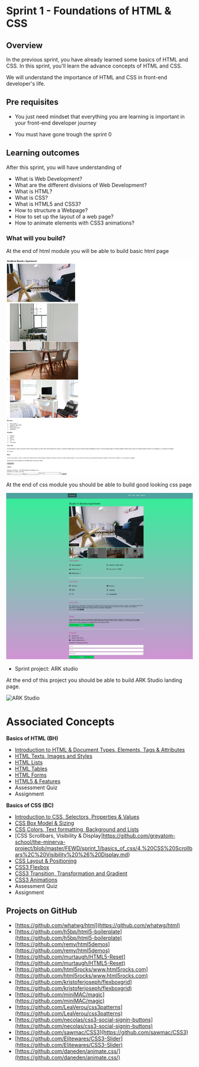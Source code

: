 # Sprint 1 - Foundations of HTML & CSS



## Overview

In the previous sprint, you have already learned some basics of HTML and CSS. In this sprint, you'll learn the advance concepts of HTML and CSS. 

We will understand the importance of HTML and CSS in front-end developer's life.


## Pre requisites

- You just need mindset that everything you are learning is important in your front-end developer journey

- You must have gone trough the sprint 0


## Learning outcomes

After this sprint, you will have understanding of 

- What is Web Development?
- What are the different divisions of Web Development?
- What is HTML?
- What is CSS?
- What is HTML5 and CSS3?
- How to structure a Webpage?
- How to set up the layout of a web page?
- How to animate elements with CSS3 animations?



### What will you build?

At the end of html module you will be able to build basic html page

![airbnb html](basics_of_html/images/wrap_up.png)


At the end of css module you should be able to build good looking css page

![airbnb project](basics_of_css/images/final.png)

- Sprint project: ARK studio

At the end of this project you should be able to build ARK Studio landing page.

![ARK Studio](ark_studio/template.png)

# Associated Concepts

**Basics of HTML (BH)**

- [Introduction to HTML & Document Types, Elements, Tags & Attributes](basics_of_html/1.Intro%20to%20HTML.md)
- [HTML Texts, Images and Styles](https://github.com/greyatom-school/the-minerva-project/blob/master/sprint_1/basics_of_html/2.%20HTML%20Texts%2C%20Images%20and%20Styles.md)
- [HTML Lists](https://github.com/greyatom-school/the-minerva-project/blob/master/sprint_1/basics_of_html/3.HTML%20Lists.md)
- [HTML Tables](https://github.com/greyatom-school/the-minerva-project/blob/master/sprint_1/basics_of_html/4.%20HTML%20Tables.md)
- [HTML Forms](https://github.com/greyatom-school/the-minerva-project/blob/master/FEWD/sprint_1/basics_of_html/5.%20HTML%20Forms.md)
- [HTML5 & Features](https://github.com/greyatom-school/the-minerva-project/blob/master/FEWD/sprint_1/basics_of_html/6.%20HTML5%20%26%20Features.md)
- Assessment Quiz
- Assignment

**Basics of CSS (BC)**

- [Introduction to CSS, Selectors, Properties & Values](https://github.com/greyatom-school/the-minerva-project/blob/master/FEWD/sprint_1/basics_of_css/1.%20Intro%20to%20CSS.md)
- [CSS Box Model & Sizing](https://github.com/greyatom-school/the-minerva-project/blob/master/FEWD/sprint_1/basics_of_css/2.%20CSS%20Box%20Model%20%26%20Sizing.md)
- [CSS Colors, Text formatting, Background and Lists](https://github.com/greyatom-school/the-minerva-project/blob/master/FEWD/sprint_1/basics_of_css/3.%20CSS%20Colors%2C%20Text%20formatting%2C%20Background%20and%20Lists.md)
- [CSS Scrollbars, Visibility & Display]https://github.com/greyatom-school/the-minerva-project/blob/master/FEWD/sprint_1/basics_of_css/4.%20CSS%20Scrollbars%2C%20Visibility%20%26%20Display.md)
- [CSS Layout & Positioning](https://github.com/greyatom-school/the-minerva-project/blob/master/FEWD/sprint_1/basics_of_css/5.%20CSS%20Layout%20and%20Positioning.md)
- [CSS3 Flexbox](https://github.com/greyatom-school/the-minerva-project/blob/master/FEWD/sprint_1/basics_of_css/6.%20CSS%20Flexbox.md)
- [CSS3 Transition, Transformation and Gradient](https://github.com/greyatom-school/the-minerva-project/blob/master/FEWD/sprint_1/basics_of_css/7.%20CSS3%20Transition%2C%20Transformation%20and%20Gradient.md)
- [CSS3 Animations](https://github.com/greyatom-school/the-minerva-project/blob/master/FEWD/sprint_1/basics_of_css/8.%20CSS3%20Animations.md)
- Assessment Quiz
- Assignment

## Projects on GitHub

- [https://github.com/whatwg/html](https://github.com/whatwg/html)
- [https://github.com/h5bp/html5-boilerplate](https://github.com/h5bp/html5-boilerplate)
- [https://github.com/remy/html5demos](https://github.com/remy/html5demos)
- [https://github.com/murtaugh/HTML5-Reset](https://github.com/murtaugh/HTML5-Reset)
- [https://github.com/html5rocks/www.html5rocks.com](https://github.com/html5rocks/www.html5rocks.com)
- [https://github.com/kristoferjoseph/flexboxgrid](https://github.com/kristoferjoseph/flexboxgrid)
- [https://github.com/miniMAC/magic](https://github.com/miniMAC/magic)
- [https://github.com/LeaVerou/css3patterns](https://github.com/LeaVerou/css3patterns)
- [https://github.com/necolas/css3-social-signin-buttons](https://github.com/necolas/css3-social-signin-buttons)
- [https://github.com/sawmac/CSS3](https://github.com/sawmac/CSS3)
- [https://github.com/Elitewares/CSS3-Slider](https://github.com/Elitewares/CSS3-Slider)
- [https://github.com/daneden/animate.css/](https://github.com/daneden/animate.css/)


